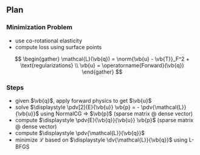 ## Plan

### Minimization Problem

- use co-rotational elasticity
- compute loss using surface points

$$
\begin{gather}
  \mathcal{L}(\vb{q}) = \norm{\vb{u} - \vb{T}}_F^2 + \text{regularizations} \\
  \vb{u} = \operatorname{Forward}(\vb{q})
\end{gather}
$$

### Steps

- given $\vb{q}$, apply forward physics to get $\vb{u}$
- solve $\displaystyle \pdv[2]{E}{\vb{u}} \vb{p} = - \pdv{\mathcal{L}}{\vb{u}}$ using NormalCG => $\vb{p}$ (sparse matrix @ dense vector)
- compute $\displaystyle \pdv{E}{\vb{q}}{\vb{u}} \vb{p}$ (sparse matrix @ dense vector)
- compute $\displaystyle \pdv{\mathcal{L}}{\vb{q}}$
- minimize $\mathcal{L}$ based on $\displaystyle \dv{\mathcal{L}}{\vb{q}}$ using L-BFGS
